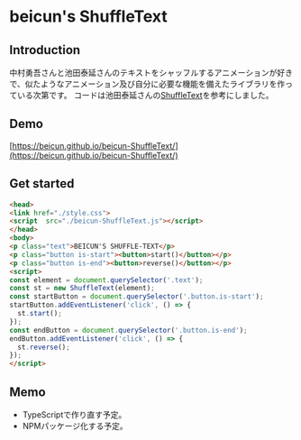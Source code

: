 # beicun's ShuffleText

## Introduction

中村勇吾さんと池田泰延さんのテキストをシャッフルするアニメーションが好きで、似たようなアニメーション及び自分に必要な機能を備えたライブラリを作っている次第です。
コードは池田泰延さんの[ShuffleText](https://github.com/ics-ikeda/shuffle-text)を参考にしました。

## Demo

[https://beicun.github.io/beicun-ShuffleText/](https://beicun.github.io/beicun-ShuffleText/)

## Get started

````html
<head>
<link href="./style.css">
<script  src="./beicun-ShuffleText.js"></script>
</head>
<body>
<p class="text">BEICUN'S SHUFFLE-TEXT</p>
<p class="button is-start"><button>start()</button></p>
<p class="button is-end"><button>reverse()</button></p>
<script>
const element = document.querySelector('.text');
const st = new ShuffleText(element);
const startButton = document.querySelector('.button.is-start');
startButton.addEventListener('click', () => {
  st.start();
});
const endButton = document.querySelector('.button.is-end');
endButton.addEventListener('click', () => {
  st.reverse();
});
</script>
````

## Memo

- TypeScriptで作り直す予定。
- NPMパッケージ化する予定。
